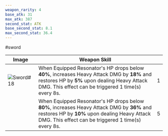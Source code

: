 ```yaml
---
weapon_rarity: 4
base_atk: 31
max_atk: 387
second_stat: ATK
base_second_stat: 8.1
max_second_stat: 36.4
---
```

#sword

| Image                                                                                                                                                 | Weapon Skill                                                                                                                                                                                       |     |
| ----------------------------------------------------------------------------------------------------------------------------------------------------- | -------------------------------------------------------------------------------------------------------------------------------------------------------------------------------------------------- | --- |
| ![Sword#18](https://static.wikia.nocookie.net/wutheringwaves/images/b/bd/Weapon_Sword18.png/revision/latest/scale-to-width-down/74?cb=20240526015627) | When Equipped Resonator's HP drops below **40%**, increases Heavy Attack DMG by **18%** and restores HP by **5%** upon dealing Heavy Attack DMG. This effect can be triggered 1 time(s) every 8s.  | 1   |
|                                                                                                                                                       | When Equipped Resonator's HP drops below **80%**, increases Heavy Attack DMG by **36%** and restores HP by **10%** upon dealing Heavy Attack DMG. This effect can be triggered 1 time(s) every 8s. | 5   |

